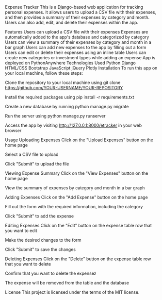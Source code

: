 Expense Tracker
This is a Django-based web application for tracking personal expenses. It allows users to upload a CSV file with their expenses, and then provides a summary of their expenses by category and month. Users can also add, edit, and delete their expenses within the app.

Features
Users can upload a CSV file with their expenses
Expenses are automatically added to the app's database and categorized by category
Users can view a summary of their expenses by category and month in a bar graph
Users can add new expenses to the app by filling out a form
Users can edit or delete their expenses using an inline table
Users can create new categories or investment types while adding an expense
App is deployed on PythonAnywhere
Technologies Used
Python
Django
HTML/CSS
Bootstrap
JavaScript
jQuery
Plotly
Installation
To run this app on your local machine, follow these steps:

Clone the repository to your local machine using git clone https://github.com/YOUR-USERNAME/YOUR-REPOSITORY

Install the required packages using pip install -r requirements.txt

Create a new database by running python manage.py migrate

Run the server using python manage.py runserver

Access the app by visiting http://127.0.0.1:8000/etracker in your web browser

Usage
Uploading Expenses
Click on the "Upload Expenses" button on the home page

Select a CSV file to upload

Click "Submit" to upload the file

Viewing Expense Summary
Click on the "View Expenses" button on the home page

View the summary of expenses by category and month in a bar graph

Adding Expenses
Click on the "Add Expense" button on the home page

Fill out the form with the required information, including the category

Click "Submit" to add the expense

Editing Expenses
Click on the "Edit" button on the expense table row that you want to edit

Make the desired changes to the form

Click "Submit" to save the changes

Deleting Expenses
Click on the "Delete" button on the expense table row that you want to delete

Confirm that you want to delete the expensez

The expense will be removed from the table and the database

License
This project is licensed under the terms of the MIT license.